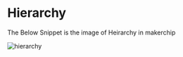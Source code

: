 # Hierarchy

The Below Snippet is the image of Heirarchy in makerchip

![hierarchy](https://user-images.githubusercontent.com/88897605/170869345-9bfd1364-8044-4cbc-828a-4ae80914f32b.png)
